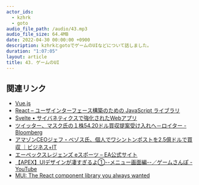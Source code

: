 ```yaml
---
actor_ids:
  - kzhrk
  - goto
audio_file_path: /audio/43.mp3
audio_file_size: 64.4MB
date: 2022-04-30 00:00:00 +0900
description: kzhrkとgotoでゲームのUIなどについて話しました。
duration: "1:07:05"
layout: article
title: 43. ゲームのUI
---
```


<!-- prettier-ignore-start -->

## 関連リンク

- [Vue.js](https://jp.vuejs.org/index.html)
- [React – ユーザインターフェース構築のための JavaScript ライブラリ](https://ja.reactjs.org/)
- [Svelte • サイバネティクスで強化されたWebアプリ](https://svelte.jp/)
- [ツイッター、マスク氏の１株54.20ドル買収提案受け入れへ－ロイター - Bloomberg](https://www.bloomberg.co.jp/news/articles/2022-04-25/RAW8YHDWRGG101?utm_medium=social&utm_campaign=socialflow-organic&utm_content=japan&utm_source=twitter&cmpid%3D=socialflow-twitter-japan)
- [アマゾンCEOジェフ・ベゾス氏、個人でワシントンポストを2.5億ドルで買収 ｜ビジネス+IT](https://www.sbbit.jp/article/cont1/26703#:~:text=%E3%82%A2%E3%83%9E%E3%82%BE%E3%83%B3%E3%83%BB%E3%83%89%E3%83%83%E3%83%88%E3%83%BB%E3%82%B3%E3%83%A0CEO%E3%81%AE,%E3%81%AE%E7%8F%BE%E9%87%91%E3%81%A7%E8%A1%8C%E3%82%8F%E3%82%8C%E3%82%8B%E3%80%82)
- [エーペックスレジェンズ eスポーツ – EA公式サイト](https://www.ea.com/ja-jp/games/apex-legends/compete)
- [【APEX】UIデザインが凄すぎるよ①--メニュー画面編--／ゲームさんぽ - YouTube](https://www.youtube.com/watch?v=uTNLr4AEmZ8)
- [MUI: The React component library you always wanted](https://mui.com/)

<!-- prettier-ignore-end -->
